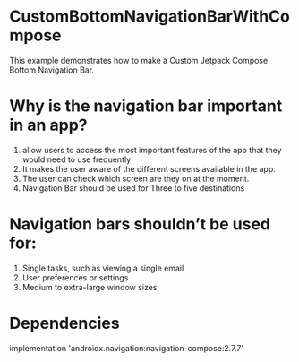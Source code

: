 # CustomBottomNavigationBarWithCompose
This example demonstrates how to make a Custom Jetpack Compose Bottom Navigation Bar.
# Why is the navigation bar important in an app?
1. allow users to access the most important features of the app that they would need to use frequently
2. It makes the user aware of the different screens available in the app.
3. The user can check which screen are they on at the moment.
4. Navigation Bar should be used for Three to five destinations
# Navigation bars shouldn’t be used for:
1. Single tasks, such as viewing a single email
2. User preferences or settings
3. Medium to extra-large window sizes
   
# Dependencies 
implementation 'androidx.navigation:navigation-compose:2.7.7'

   

